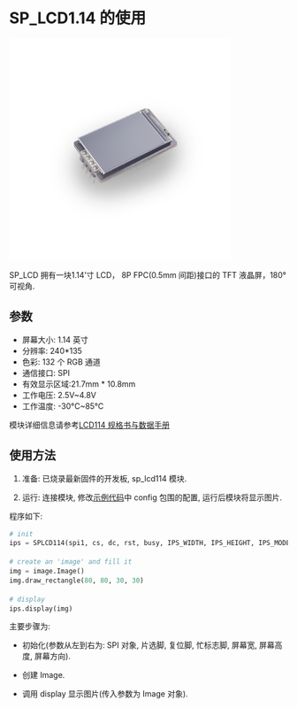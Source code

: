 SP_LCD1.14 的使用
====

<img src="../../../assets/hardware/module_spmod/sp_lcd1.14.png"/>

SP_LCD 拥有一块1.14’寸 LCD， 8P FPC(0.5mm 间距)接口的 TFT 液晶屏，180°可视角.

## 参数

* 屏幕大小: 1.14 英寸
* 分辨率: 240*135
* 色彩: 132 个 RGB 通道
* 通信接口: SPI
* 有效显示区域:21.7mm * 10.8mm
* 工作电压: 2.5V~4.8V
* 工作温度: -30°C~85°C

模块详细信息请参考[LCD114 规格书与数据手册](http://api.dl.sipeed.com/shareURL/MAIX/HDK/sp_mod/sp_lcd114)

## 使用方法

1. 准备: 已烧录最新固件的开发板, sp_lcd114 模块.

2. 运行: 连接模块, 修改[示例代码](https://github.com/sipeed/MaixPy_scripts/tree/master/modules/spmod/sp_lcd114)中 config 包围的配置, 运行后模块将显示图片.

程序如下:

```python
# init
ips = SPLCD114(spi1, cs, dc, rst, busy, IPS_WIDTH, IPS_HEIGHT, IPS_MODE)

# create an 'image' and fill it
img = image.Image()
img.draw_rectangle(80, 80, 30, 30)

# display
ips.display(img)
```

主要步骤为:

* 初始化(参数从左到右为: SPI 对象, 片选脚, 复位脚, 忙标志脚, 屏幕宽, 屏幕高度, 屏幕方向).

* 创建 Image.
  
* 调用 display 显示图片(传入参数为 Image 对象).
